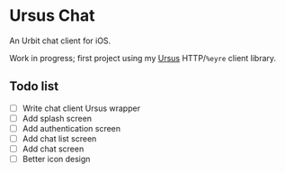 # Ursus Chat

An Urbit chat client for iOS.

Work in progress; first project using my [Ursus](https://github.com/dclelland/Ursus) HTTP/`%eyre` client library.

## Todo list

- [ ] Write chat client Ursus wrapper
- [ ] Add splash screen
- [ ] Add authentication screen
- [ ] Add chat list screen
- [ ] Add chat screen
- [ ] Better icon design
